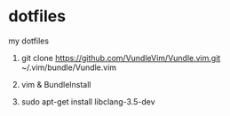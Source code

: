 # dotfiles
my dotfiles


1. git clone https://github.com/VundleVim/Vundle.vim.git ~/.vim/bundle/Vundle.vim

2. vim & BundleInstall

3. sudo apt-get install libclang-3.5-dev 
